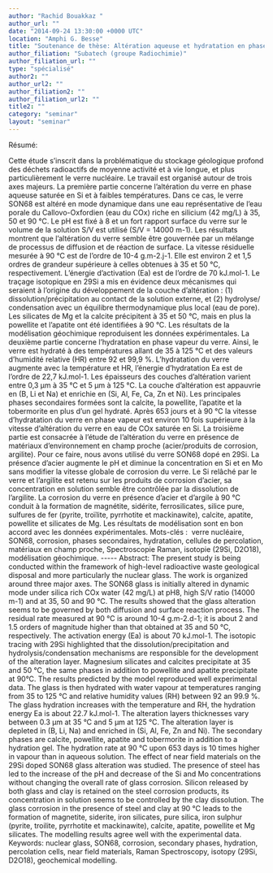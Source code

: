 ```yaml
---
author: "Rachid Bouakkaz "
author_url: ""
date: "2014-09-24 13:30:00 +0000 UTC"
location: "Amphi G. Besse"
title: "Soutenance de thèse: Altération aqueuse et hydratation en phase vapeur du verre SON68 à basse température (35-90°C)"
author_filiation: "Subatech (groupe Radiochimie)"
author_filiation_url: ""
type: "spécialisé"
author2: ""
author_url2: ""
author_filiation2: ""
author_filiation_url2: ""
title2: ""
category: "seminar" 
layout: "seminar"
---
```

Résumé:

Cette étude s’inscrit dans la problématique du stockage géologique profond des déchets radioactifs de moyenne activité et à vie longue, et plus particulièrement le verre nucléaire. Le travail est organisé autour de trois axes majeurs. La première partie concerne l’altération du verre en phase aqueuse saturée en Si et à faibles températures. Dans ce cas, le verre SON68 est altéré en mode dynamique dans une eau représentative de l’eau porale du Callovo-Oxfordien (eau du COx) riche en silicium (42 mg/L) à 35, 50 et 90 °C. Le pH est fixé à 8 et un fort rapport surface du verre sur le volume de la solution S/V est utilisé (S/V = 14000 m-1). Les résultats montrent que l’altération du verre semble être gouvernée par un mélange de processus de diffusion et de réaction de surface. La vitesse résiduelle mesurée à 90 °C est de l’ordre de 10-4 g.m-2.j-1. Elle est environ 2 et 1,5 ordres de grandeur supérieure à celles obtenues à 35 et 50 °C, respectivement. L’énergie d’activation (Ea) est de l’ordre de 70 kJ.mol-1. Le traçage isotopique en 29Si a mis en évidence deux mécanismes qui seraient à l’origine du développement de la couche d’altération : (1) dissolution/précipitation au contact de la solution externe, et (2) hydrolyse/ condensation avec un équilibre thermodynamique plus local (eau de pore). Les silicates de Mg et la calcite précipitent à 35 et 50 °C, mais en plus la powellite et l’apatite ont été identifiées à 90 °C. Les résultats de la modélisation géochimique reproduisent les données expérimentales. La deuxième partie concerne l’hydratation en phase vapeur du verre. Ainsi, le verre est hydraté à des températures allant de 35 à 125 °C et des valeurs d’humidité relative (HR) entre 92 et 99,9 %. L’hydratation du verre augmente avec la température et HR, l’énergie d’hydratation Ea est de l’ordre de 22,7 kJ.mol-1. Les épaisseurs des couches d’altération varient entre 0,3 μm à 35 °C et 5 μm à 125 °C. La couche d’altération est appauvrie en (B, Li et Na) et enrichie en (Si, Al, Fe, Ca, Zn et Ni). Les principales phases secondaires formées sont la calcite, la powellite, l’apatite et la tobermorite en plus d’un gel hydraté. Après 653 jours et à 90 °C la vitesse d’hydratation du verre en phase vapeur est environ 10 fois supérieure à la vitesse d’altération du verre en eau de COx saturée en Si. La troisième partie est consacrée à l’étude de l’altération du verre en présence de matériaux d’environnement en champ proche (acier/produits de corrosion, argilite). Pour ce faire, nous avons utilisé du verre SON68 dopé en 29Si. La présence d’acier augmente le pH et diminue la concentration en Si et en Mo sans modifier la vitesse globale de corrosion du verre. Le Si relâché par le verre et l’argilite est retenu sur les produits de corrosion d’acier, sa concentration en solution semble être contrôlée par la dissolution de l’argilite. La corrosion du verre en présence d’acier et d’argile à 90 °C conduit à la formation de magnétite, sidérite, ferrosilicates, silice pure, sulfures de fer (pyrite, troïlite, pyrrhotite et mackinawite), calcite, apatite, powellite et silicates de Mg. Les résultats de modélisation sont en bon accord avec les données expérimentales.  Mots-clés :  verre nucléaire, SON68, corrosion, phases secondaires, hydratation, cellules de percolation, matériaux en champ proche, Spectroscopie Raman, isotopie (29Si, D2O18), modélisation géochimique. ----- Abstract:  The present study is being conducted within the framework of high-level radioactive waste geological disposal and more particularly the nuclear glass. The work is organized around three major axes. The SON68 glass is initially altered in dynamic mode under silica rich COx water (42 mg/L) at pH8, high S/V ratio (14000 m-1) and at 35, 50 and 90 °C. The results showed that the glass alteration seems to be governed by both diffusion and surface reaction process. The residual rate measured at 90 °C is around 10-4 g.m-2.d-1; it is about 2 and 1.5 orders of magnitude higher than that obtained at 35 and 50 °C, respectively. The activation energy (Ea) is about 70 kJ.mol-1. The isotopic tracing with 29Si highlighted that the dissolution/precipitation and hydrolysis/condensation mechanisms are responsible for the development of the alteration layer. Magnesium silicates and calcites precipitate at 35 and 50 °C, the same phases in addition to powellite and apatite precipitate at 90°C. The results predicted by the model reproduced well experimental data. The glass is then hydrated with water vapour at temperatures ranging from 35 to 125 °C and relative humidity values (RH) between 92 an 99.9 %. The glass hydration increases with the temperature and RH, the hydration energy Ea is about 22.7 kJ.mol-1. The alteration layers thicknesses vary between 0.3 μm at 35 °C and 5 μm at 125 °C. The alteration layer is depleted in (B, Li, Na) and enriched in (Si, Al, Fe, Zn and Ni). The secondary phases are calcite, powellite, apatite and tobermorite in addition to a hydration gel. The hydration rate at 90 °C upon 653 days is 10 times higher in vapour than in aqueous solution. The effect of near field materials on the 29Si doped SON68 glass alteration was studied. The presence of steel has led to the increase of the pH and decrease of the Si and Mo concentrations without changing the overall rate of glass corrosion. Silicon released by both glass and clay is retained on the steel corrosion products, its concentration in solution seems to be controlled by the clay dissolution. The glass corrosion in the presence of steel and clay at 90 °C leads to the formation of magnetite, siderite, iron silicates, pure silica, iron sulphur (pyrite, troilite, pyrrhotite et mackinawite), calcite, apatite, powellite et Mg silicates. The modelling results agree well with the experimental data.  Keywords: nuclear glass, SON68, corrosion, secondary phases, hydration, percolation cells, near field materials, Raman Spectroscopy, isotopy (29Si, D2O18), geochemical modelling.
